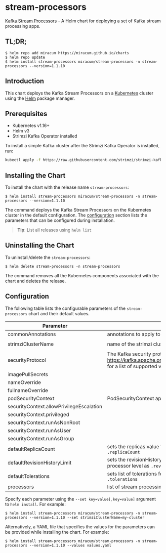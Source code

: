 # stream-processors

[Kafka Stream Processors](https://gitlab.miracum.org/miracum/etl/streams) - A Helm chart for deploying a set of Kafka stream processing apps.

## TL;DR;

```console
$ helm repo add miracum https://miracum.github.io/charts
$ helm repo update
$ helm install stream-processors miracum/stream-processors -n stream-processors --version=1.1.10
```

## Introduction

This chart deploys the Kafka Stream Processors on a [Kubernetes](http://kubernetes.io) cluster using the [Helm](https://helm.sh) package manager.

## Prerequisites

- Kubernetes v1.16+
- Helm v3
- Strimzi Kafka Operator installed

To install a simple Kafka cluster after the Strimzi Kafka Operator is installed, run:

```sh
kubectl apply -f https://raw.githubusercontent.com/strimzi/strimzi-kafka-operator/main/examples/kafka/kafka-ephemeral-single.yaml
```

## Installing the Chart

To install the chart with the release name `stream-processors`:

```console
$ helm install stream-processors miracum/stream-processors -n stream-processors --version=1.1.10
```

The command deploys the Kafka Stream Processors on the Kubernetes cluster in the default configuration. The [configuration](#configuration) section lists the parameters that can be configured during installation.

> **Tip**: List all releases using `helm list`

## Uninstalling the Chart

To uninstall/delete the `stream-processors`:

```console
$ helm delete stream-processors -n stream-processors
```

The command removes all the Kubernetes components associated with the chart and deletes the release.

## Configuration

The following table lists the configurable parameters of the `stream-processors` chart and their default values.

| Parameter                                | Description                                                                                                                                                               | Default                 |
| ---------------------------------------- | ------------------------------------------------------------------------------------------------------------------------------------------------------------------------- | ----------------------- |
| commonAnnotations                        | annotations to apply to all deployments                                                                                                                                   | <code>{}</code>         |
| strimziClusterName                       | name of the strimzi cluster. Used to construct the bootstrap server URL.                                                                                                  | <code>my-cluster</code> |
| securityProtocol                         | The Kafka security protocol to use. See <https://kafka.apache.org/26/javadoc/org/apache/kafka/common/security/auth/SecurityProtocol.html> for a list of supported values. | <code>SSL</code>        |
| imagePullSecrets                         |                                                                                                                                                                           | <code>[]</code>         |
| nameOverride                             |                                                                                                                                                                           | <code>""</code>         |
| fullnameOverride                         |                                                                                                                                                                           | <code>""</code>         |
| podSecurityContext                       | PodSecurityContext applied to all deployments                                                                                                                             | <code>{}</code>         |
| securityContext.allowPrivilegeEscalation |                                                                                                                                                                           | <code>false</code>      |
| securityContext.privileged               |                                                                                                                                                                           | <code>false</code>      |
| securityContext.runAsNonRoot             |                                                                                                                                                                           | <code>true</code>       |
| securityContext.runAsUser                |                                                                                                                                                                           | <code>11111</code>      |
| securityContext.runAsGroup               |                                                                                                                                                                           | <code>11111</code>      |
| defaultReplicaCount                      | sets the replicas value for all processor deployments unless overridden on a per-processor level as `.replicaCount`                                                       | <code>1</code>          |
| defaultRevisionHistoryLimit              | sets the revisionHistoryLimit value for all processor deployments unless overridden on a per-processor level as `.revisionHistoryLimit`                                   | <code>10</code>         |
| defaultTolerations                       | sets list of tolerations for all processor deployments unless overridden on a per-processor level as `.tolerations`                                                       | <code>[]</code>         |
| processors                               | list of stream processing deployments. See [values-test.yaml](values-test.yaml) for an example                                                                            | <code>{}</code>         |

Specify each parameter using the `--set key=value[,key=value]` argument to `helm install`. For example:

```console
$ helm install stream-processors miracum/stream-processors -n stream-processors --version=1.1.10 --set strimziClusterName=my-cluster
```

Alternatively, a YAML file that specifies the values for the parameters can be provided while
installing the chart. For example:

```console
$ helm install stream-processors miracum/stream-processors -n stream-processors --version=1.1.10 --values values.yaml
```

